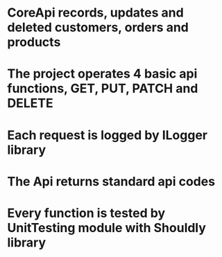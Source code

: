 # CoreApi records, updates and deleted customers, orders and products
# The project operates 4 basic api functions, GET, PUT, PATCH and DELETE
# Each request is logged by ILogger library
# The Api returns standard api codes
# Every function is tested by UnitTesting module with Shouldly library
